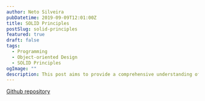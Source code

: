 ```yaml
---
author: Neto Silveira
pubDatetime: 2019-09-09T12:01:00Z
title: SOLID Principles
postSlug: solid-principles
featured: true
draft: false
tags:
  - Programming
  - Object-oriented Design
  - SOLID Principles
ogImage: ""
description: This post aims to provide a comprehensive understanding of SOLID principles and their practical applications. It covers the fundamentals of SOLID principles and offers practical guidance on how to effectively apply them in object-oriented software design.
---
```


<a href="https://github.com/netodotcom/solid-principles" target="_blank" rel="noopener noreferrer">Github repository</a>
